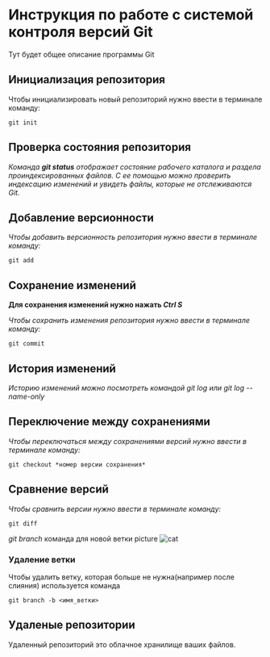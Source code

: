 # Инструкция по работе с системой контроля версий Git

Тут будет общее описание программы Git

## Инициализация репозитория

Чтобы инициализировать новый репозиторий нужно ввести в терминале команду:

    git init

## Проверка состояния репозитория

_Команда **git status** отображает состояние рабочего каталога и раздела проиндексированных файлов. С ее помощью можно проверить индексацию изменений и увидеть файлы, которые не отслеживаются Git._

## Добавление версионности

*Чтобы добавить версионность репозитория нужно ввести в терминале команду:*

    git add

## Сохранение изменений

__Для сохранения изменений нужно нажать *Ctrl S*__

*Чтобы сохранить изменения репозитория нужно ввести в терминале команду:*

    git commit

## История изменений

*Историю изменений можно посмотреть командой git log или git log --name-only*

## Переключение между сохранениями

_Чтобы переключаться между сохранениями версий  нужно ввести в терминале команду:_

    git checkout *номер версии сохранения*

## Сравнение версий

_Чтобы сравнить версии  нужно ввести в терминале команду:_

    git diff

_git branch_  команда для новой ветки
picture ![cat](https://upload.wikimedia.org/wikipedia/commons/thumb/4/4d/Cat_November_2010-1a.jpg/1200px-Cat_November_2010-1a.jpg) 

### Удаление ветки

Чтобы удалить ветку, которая больше не нужна(например после слияния) используется команда

    git branch -b <имя_ветки>

## Удаленые репозитории

Удаленный репозиторий это облачное хранилище ваших файлов.
